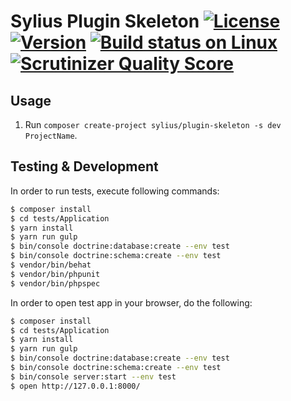 # Sylius Plugin Skeleton [![License](https://img.shields.io/packagist/l/sylius/plugin-skeleton.svg)](https://packagist.org/packages/sylius/plugin-skeleton) [![Version](https://img.shields.io/packagist/v/sylius/plugin-skeleton.svg)](https://packagist.org/packages/sylius/plugin-skeleton) [![Build status on Linux](https://img.shields.io/travis/Sylius/PluginSkeleton/master.svg)](http://travis-ci.org/Sylius/PluginSkeleton) [![Scrutinizer Quality Score](https://img.shields.io/scrutinizer/g/Sylius/eSkeleton.svg)](https://scrutinizer-ci.com/g/Sylius/PluginSkeleton/)

## Usage

1. Run `composer create-project sylius/plugin-skeleton -s dev ProjectName`.

## Testing & Development

In order to run tests, execute following commands:

```bash
$ composer install
$ cd tests/Application
$ yarn install
$ yarn run gulp
$ bin/console doctrine:database:create --env test
$ bin/console doctrine:schema:create --env test
$ vendor/bin/behat
$ vendor/bin/phpunit
$ vendor/bin/phpspec
```

In order to open test app in your browser, do the following:

```bash
$ composer install
$ cd tests/Application
$ yarn install
$ yarn run gulp
$ bin/console doctrine:database:create --env test
$ bin/console doctrine:schema:create --env test
$ bin/console server:start --env test
$ open http://127.0.0.1:8000/
```
